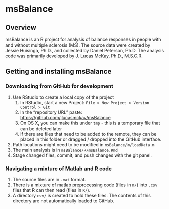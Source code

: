 
<!-- README.md is generated from README.Rmd. Please edit that file -->

# msBalance

## Overview

msBalance is an R project for analysis of balance responses in people
with and without multiple sclerosis (MS). The source data were created
by Jessie Huisinga, Ph.D., and collected by Daniel Peterson, Ph.D. The
analysis code was primarily developed by J. Lucas McKay, Ph.D., M.S.C.R.

## Getting and installing msBalance

### Downloading from GitHub for development

1.  Use RStudio to create a local copy of the project
    1.  In RStudio, start a new Project: `File > New Project > Version
        Control > Git`
    2.  In the “repository URL” paste:
        <https://github.com/jlucasmckay/msBalance>
    3.  On OS X, you can make this under `tmp` - this is a temporary
        file that can be deleted later
    4.  If there are files that need to be added to the remote, they can
        be placed in this folder or dragged / dropped into the GitHub
        interface.
2.  Path locations might need to be modified in `msBalance/m/loadData.m`
3.  The main analysis is in `msBalance/R/msBalance.Rmd`
4.  Stage changed files, commit, and push changes with the git panel.

### Navigating a mixture of Matlab and R code

1.  The source files are in `.mat` format.
2.  There is a mixture of matlab preprocessing code (files in `m/`) into
    `.csv` files that R can then read (files in `R/`).
3.  A directory `csv/` is created to hold these files. The contents of
    this directory are not automatically loaded to GitHub.
